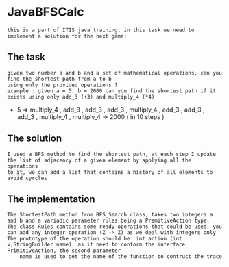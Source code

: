 # JavaBFSCalc
    this is a part of ITIS java training, in this task we need to implement a solution for the next game:

## The task
    given two number a and b and a set of mathematical operations, can you find the shortest path from a to b
    using only the provided operations ?
    example : given a = 5, b = 2000 can you find the shortest path if it exists using only add_3 (+3) and multiply_4 (*4)

-    5 =>  multiply_4 , add_3 , add_3 , add_3 , multiply_4 , add_3 , add_3 , add_3 , multiply_4 , multiply_4  => 2000 ( in 10 steps )

## The solution
    I used a BFS method to find the shortest path, at each step I update the list of adjacency of a given element by applying all the operations
    to it, we can add a list that contains a history of all elements to avoid cyrcles

## The implementation
    The ShortestPath method from BFS_Search class, takes two integers a and b and a variadic parameter rules being a PremitiveAction type,
    The class Rules contains some ready operations that could be used, you can add any integer operation (Z -> Z) as we deal with integers only
    The prototype of the operation should be  int action (int v,StringBuilder name); as it need to conform the interface PrimitiveAction, the second parameter
        name is used to get the name of the function to contruct the trace
    